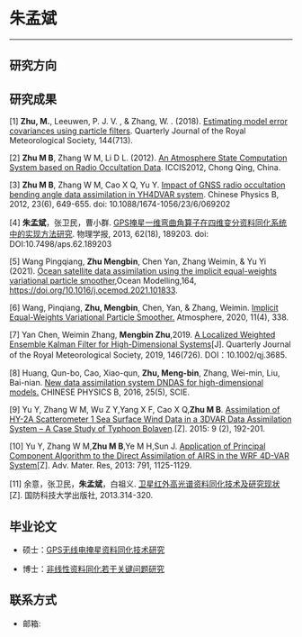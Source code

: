 # 朱孟斌
---
## 研究方向

## 研究成果
[1] **Zhu, M.**, Leeuwen, P. J. V. , & Zhang, W. . (2018). [Estimating model error covariances using particle filters](/assets/papers/Estimating-model-error-covariances-using-particle-filters-zmb.pdf). Quarterly Journal of the Royal Meteorological Society, 144(713).

[2] **Zhu M B**, Zhang W M, Li D L. (2012). [An Atmosphere State Computation System based on Radio Occultation Data](../assets/papers/A-Atmosphere-State-Computation-System-based-on-Radio-Occultation-Data.pdf). ICCIS2012, Chong Qing, China.

[3] **Zhu M B**, Zhang W M, Cao X Q, Yu Y. [Impact of GNSS radio occultation bending angle data assimilation in YH4DVAR system](../assets/papers/Impact-of-GNSS-radio-occultation-bending-angle-data-assimilation-in-YH4DVAR-system.pdf). Chinese Physics B, 2012, 23(6), 649-655. doi: 10.1088/1674-1056/23/6/069202

[4] **朱孟斌**，张卫民，曹小群. [GPS掩星一维弯曲角算子在四维变分资料同化系统中的实现方法研究](../assets/papers/GPS掩星一维弯曲角算子在四维变分资料同化系统中的实现方法研究.pdf). 物理学报, 2013, 62(18), 189203. doi: DOI:10.7498/aps.62.189203

[5] Wang Pingqiang, **Zhu Mengbin**, Chen Yan, Zhang Weimin, & Yu Yi (2021). [Ocean satellite data assimilation using the implicit equal-weights variational particle smoother](../assets/papers/Wangpq-2021-Ocean+satellite+data+assimilation+us.pdf),Ocean Modelling,164, https://doi.org/10.1016/j.ocemod.2021.101833.

[6] Wang, Pinqiang, **Zhu, Mengbin**, Chen, Yan, & Zhang, Weimin. [Implicit Equal-Weights Variational Particle Smoother.](../assets/papers/Wang-2020-Implicit-Equal-Weights-Variational-P.pdf)  Atmosphere, 2020, 11(4), 338.

[7] Yan Chen, Weimin Zhang, **Mengbin Zhu**,2019. [A Localized Weighted Ensemble Kalman Filter for High-Dimensional Systems](../assets/papers/A-Localized-Weighted-Ensemble-Kalman-Filter-for-High-Dimensional-Systems.pdf)[J].  Quarterly Journal of the Royal Meteorological Society, 2019, 146(726). DOI：10.1002/qj.3685.

[8] Huang, Qun-bo, Cao, Xiao-qun, **Zhu, Meng-bin**, Zhang, Wei-min, Liu, Bai-nian. [New data assimilation system DNDAS for high-dimensional models.](../assets/papers/New-data-assimilation-system-DNDAS-for-high-dimensional-models.pdf) CHINESE PHYSICS B, 2016, 25(5), SCIE.

[9] Yu Y, Zhang W M, Wu Z Y,Yang X F, Cao X Q,**Zhu M B**. [Assimilation of HY-2A Scatterometer 1 Sea Surface Wind Data in a 3DVAR Data Assimilation System – A Case Study of Typhoon Bolaven](../assets/papers/Assimilation-of-HY-2A-scatterometer-sea-surface-wind-data-in-a-3DVAR-data-assimilation-system.pdf).[Z]. 2015: 9 (2), 192-201.

[10] Yu Y, Zhang W M,**Zhu M B**,Ye M H,Sun J. [Application of Principal Component Algorithm to the Direct Assimilation of AIRS in the WRF 4D-VAR System](../assets/papers/APPLICATION-OF-PRINCIPAL-COMPONENT-ALGORITHM-TO-THE-DIRECT-ASSIMILATION-OF-AIRS-IN-THE-WRF-4D-VAR-SYSTEM.pdf)[Z]. Adv. Mater. Res, 2013: 791, 1125-1129.

[11] 余意，张卫民，**朱孟斌**，白祖义. [卫星红外高光谱资料同化技术及研究现状](../assets/papers/卫星红外高光谱资料同化技术及研究现状.pdf)[Z]. 国防科技大学出版社, 2013.314-320.


## 毕业论文

* 硕士：[GPS无线电掩星资料同化技术研究](../assets/dissertations/GPS无线电掩星资料同化技术研究-朱孟斌.pdf)

* 博士：[非线性资料同化若干关键问题研究](../assets/dissertations/非线性资料同化若干关键问题研究-朱孟斌.pdf)

## 联系方式
* 邮箱:
